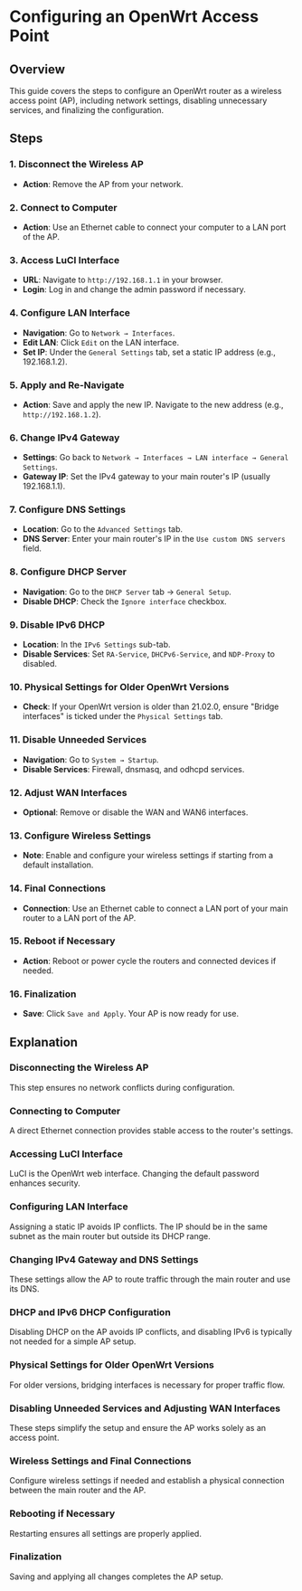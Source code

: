 # Configuring an OpenWrt Access Point

## Overview
This guide covers the steps to configure an OpenWrt router as a wireless access point (AP), including network settings, disabling unnecessary services, and finalizing the configuration.

## Steps

### 1. Disconnect the Wireless AP
- **Action**: Remove the AP from your network.

### 2. Connect to Computer
- **Action**: Use an Ethernet cable to connect your computer to a LAN port of the AP.

### 3. Access LuCI Interface
- **URL**: Navigate to `http://192.168.1.1` in your browser.
- **Login**: Log in and change the admin password if necessary.

### 4. Configure LAN Interface
- **Navigation**: Go to `Network → Interfaces`.
- **Edit LAN**: Click `Edit` on the LAN interface.
- **Set IP**: Under the `General Settings` tab, set a static IP address (e.g., 192.168.1.2).

### 5. Apply and Re-Navigate
- **Action**: Save and apply the new IP. Navigate to the new address (e.g., `http://192.168.1.2`).

### 6. Change IPv4 Gateway
- **Settings**: Go back to `Network → Interfaces → LAN interface → General Settings`.
- **Gateway IP**: Set the IPv4 gateway to your main router's IP (usually 192.168.1.1).

### 7. Configure DNS Settings
- **Location**: Go to the `Advanced Settings` tab.
- **DNS Server**: Enter your main router's IP in the `Use custom DNS servers` field.

### 8. Configure DHCP Server
- **Navigation**: Go to the `DHCP Server` tab → `General Setup`.
- **Disable DHCP**: Check the `Ignore interface` checkbox.

### 9. Disable IPv6 DHCP
- **Location**: In the `IPv6 Settings` sub-tab.
- **Disable Services**: Set `RA-Service`, `DHCPv6-Service`, and `NDP-Proxy` to disabled.

### 10. Physical Settings for Older OpenWrt Versions
- **Check**: If your OpenWrt version is older than 21.02.0, ensure "Bridge interfaces" is ticked under the `Physical Settings` tab.

### 11. Disable Unneeded Services
- **Navigation**: Go to `System → Startup`.
- **Disable Services**: Firewall, dnsmasq, and odhcpd services.

### 12. Adjust WAN Interfaces
- **Optional**: Remove or disable the WAN and WAN6 interfaces.

### 13. Configure Wireless Settings
- **Note**: Enable and configure your wireless settings if starting from a default installation.

### 14. Final Connections
- **Connection**: Use an Ethernet cable to connect a LAN port of your main router to a LAN port of the AP.

### 15. Reboot if Necessary
- **Action**: Reboot or power cycle the routers and connected devices if needed.

### 16. Finalization
- **Save**: Click `Save and Apply`. Your AP is now ready for use.

## Explanation

### Disconnecting the Wireless AP
This step ensures no network conflicts during configuration.

### Connecting to Computer
A direct Ethernet connection provides stable access to the router's settings.

### Accessing LuCI Interface
LuCI is the OpenWrt web interface. Changing the default password enhances security.

### Configuring LAN Interface
Assigning a static IP avoids IP conflicts. The IP should be in the same subnet as the main router but outside its DHCP range.

### Changing IPv4 Gateway and DNS Settings
These settings allow the AP to route traffic through the main router and use its DNS.

### DHCP and IPv6 DHCP Configuration
Disabling DHCP on the AP avoids IP conflicts, and disabling IPv6 is typically not needed for a simple AP setup.

### Physical Settings for Older OpenWrt Versions
For older versions, bridging interfaces is necessary for proper traffic flow.

### Disabling Unneeded Services and Adjusting WAN Interfaces
These steps simplify the setup and ensure the AP works solely as an access point.

### Wireless Settings and Final Connections
Configure wireless settings if needed and establish a physical connection between the main router and the AP.

### Rebooting if Necessary
Restarting ensures all settings are properly applied.

### Finalization
Saving and applying all changes completes the AP setup.
